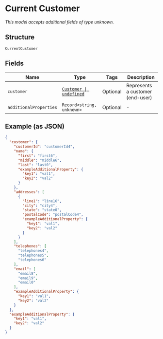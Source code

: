 
# Current Customer

*This model accepts additional fields of type unknown.*

## Structure

`CurrentCustomer`

## Fields

| Name | Type | Tags | Description |
|  --- | --- | --- | --- |
| `customer` | [`Customer \| undefined`](../../doc/models/customer.md) | Optional | Represents a customer (end-user) |
| `additionalProperties` | `Record<string, unknown>` | Optional | - |

## Example (as JSON)

```json
{
  "customer": {
    "customerId": "customerId4",
    "name": {
      "first": "first6",
      "middle": "middle6",
      "last": "last0",
      "exampleAdditionalProperty": {
        "key1": "val1",
        "key2": "val2"
      }
    },
    "addresses": [
      {
        "line1": "line16",
        "city": "city4",
        "state": "state0",
        "postalCode": "postalCode4",
        "exampleAdditionalProperty": {
          "key1": "val1",
          "key2": "val2"
        }
      }
    ],
    "telephones": [
      "telephones4",
      "telephones5",
      "telephones6"
    ],
    "email": [
      "email8",
      "email9",
      "email0"
    ],
    "exampleAdditionalProperty": {
      "key1": "val1",
      "key2": "val2"
    }
  },
  "exampleAdditionalProperty": {
    "key1": "val1",
    "key2": "val2"
  }
}
```

